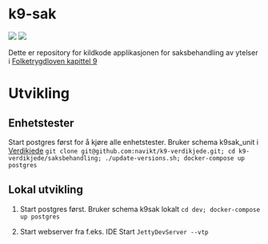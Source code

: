 # k9-sak

[![](https://github.com/navikt/k9-sak/workflows/Bygg%20og%20deploy/badge.svg)](https://github.com/navikt/k9-sak/actions?query=workflow%3A%22Bygg+og+deploy%22) [![](https://github.com/navikt/k9-verdikjede/workflows/Tester%20saksbehandling/badge.svg)](https://navikt.github.io/k9-verdikjede)

Dette er repository for kildkode applikasjonen for saksbehandling av ytelser i [Folketrygdloven kapittel 9](https://lovdata.no/dokument/NL/lov/1997-02-28-19/KAPITTEL_5-5#%C2%A79-1)

# Utvikling
   
## Enhetstester
Start postgres først for å kjøre alle enhetstester. Bruker schema k9sak_unit i
[Verdikjede](https://github.com/navikt/k9-verdikjede/tree/master/saksbehandling)
`git clone git@github.com:navikt/k9-verdikjede.git; cd k9-verdikjede/saksbehandling; ./update-versions.sh; docker-compose up postgres`

## Lokal utvikling
1. Start postgres først. Bruker schema k9sak lokalt
   `cd dev; docker-compose up postgres`

2. Start webserver fra f.eks. IDE
   Start `JettyDevServer --vtp` 
   


